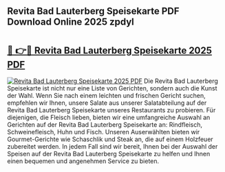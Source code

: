 ## Revita Bad Lauterberg Speisekarte PDF Download Online 2025 zpdyl

# <h2><a href="http://gccqkag.nevu.top/?p=Revita+Bad+Lauterberg+Speisekarte">🔗 👉🔴 Revita Bad Lauterberg Speisekarte 2025 PDF</a></h2>

[![Revita Bad Lauterberg Speisekarte 2025 PDF](https://i.imgur.com/dBaPXMq.png)](http://gccqkag.nevu.top/?p=Revita+Bad+Lauterberg+Speisekarte)
Die Revita Bad Lauterberg Speisekarte ist nicht nur eine Liste von Gerichten, sondern auch die Kunst der Wahl. Wenn Sie nach einem leichten und frischen Gericht suchen, empfehlen wir Ihnen, unsere Salate aus unserer Salatabteilung auf der Revita Bad Lauterberg Speisekarte unseres Restaurants zu probieren. Für diejenigen, die Fleisch lieben, bieten wir eine umfangreiche Auswahl an Gerichten auf der Revita Bad Lauterberg Speisekarte an: Rindfleisch, Schweinefleisch, Huhn und Fisch. Unseren Auserwählten bieten wir Gourmet-Gerichte wie Schaschlik und Steak an, die auf einem Holzfeuer zubereitet werden. In jedem Fall sind wir bereit, Ihnen bei der Auswahl der Speisen auf der Revita Bad Lauterberg Speisekarte zu helfen und Ihnen einen bequemen und angenehmen Service zu bieten.
